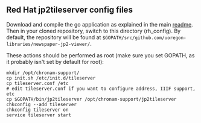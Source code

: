Red Hat jp2tileserver config files
-----

Download and compile the go application as explained in the main
[readme](../README.md).  Then in your cloned repository, switch to this
directory (rh_config).  By default, the repository will be found at
`$GOPATH/src/github.com/uoregon-libraries/newspaper-jp2-viewer/`.

These actions should be performed as root (make sure you set GOPATH, as it
probably isn't set by default for root):

    mkdir /opt/chronam-support/
    cp init.sh /etc/init.d/tileserver
    cp tileserver.conf /etc
    # edit tileserver.conf if you want to configure address, IIIF support, etc
    cp $GOPATH/bin/jp2tileserver /opt/chronam-support/jp2tileserver
    chkconfig --add tileserver
    chkconfig tileserver on
    service tileserver start

